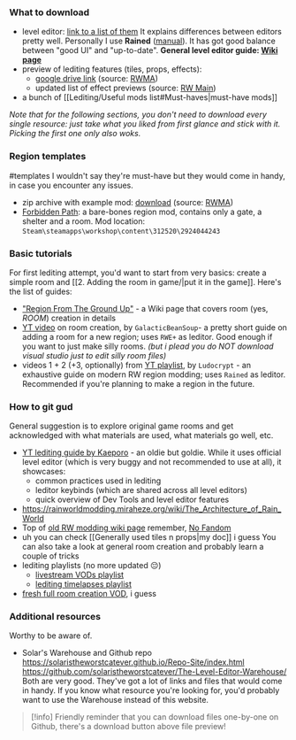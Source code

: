 ### What to download
- level editor: [link to a list of them](https://solaristheworstcatever.github.io/Repo-Site/extras.html#leditors)
It explains differences between editors pretty well. Personally I use **Rained** ([manual](https://pkhead.github.io/rained/en/)). It has got good balance between "good UI" and "up-to-date".
**General level editor guide: [Wiki page](https://rainworldmodding.miraheze.org/wiki/Level_Editor)**
- preview of lediting features (tiles, props, effects):
  - [google drive link](https://drive.google.com/drive/u/0/folders/1mDhiQAi7CHkGy0Fd6Oi0s8tOZr7H152-) (source: [RWMA](https://discord.com/channels/1083481230839922688/1083506128010358915/1210363538397331567))
  - updated list of effect previews (source: [RW Main](https://discord.com/channels/291184728944410624/838185248981385256/1322828255190843412))
- a bunch of [[Lediting/Useful mods list#Must-haves|must-have mods]]

*Note that for the following sections, you don't need to download every single resource: just take what you liked from first glance and stick with it. Picking the first one only also woks.*

### Region templates
#templates
I wouldn't say they're must-have but they would come in handy, in case you encounter any issues.
- zip archive with example mod: [download](https://nqywadcmwusjqlrg.public.blob.vercel-storage.com/notes/files/lediting/regionTemplate-uSyLk5ZX5XkDsNsaUn9NeCVu0Gz1lf.zip) (source: [RWMA](https://discord.com/channels/1083481230839922688/1083506128010358915/1268631425532563496))
- [Forbidden Path](https://steamcommunity.com/sharedfiles/filedetails/?id=2924044243): a bare-bones region mod, contains only a gate, a shelter and a room.
Mod location: `Steam\steamapps\workshop\content\312520\2924044243`

### Basic tutorials
For first lediting attempt, you'd want to start from very basics: create a simple room and [[2. Adding the room in game/|put it in the game]].
Here's the list of guides:
- ["Region From The Ground Up"](https://rainworldmodding.miraheze.org/wiki/Region_From_The_Ground_Up) - a Wiki page that covers room (yes, *ROOM*) creation in details
- [YT video](https://www.youtube.com/watch?v=jjpSIxcbpH0) on room creation, by `GalacticBeanSoup`- a pretty short guide on adding a room for a new region; uses `RWE+` as leditor.
	Good enough if you want to just make silly rooms.
	*(but i plead you do NOT download visual studio just to edit silly room files)*
- videos 1 + 2 (+3, optionally) from [YT playlist](https://youtube.com/playlist?list=PLOpeR3bQUKEJIGBJ3TATHBLmNvZwyYioT), by `Ludocrypt` - an exhaustive guide on modern RW region modding; uses `Rained` as leditor.
	Recommended if you're planning to make a region in the future.

### How to git gud
General suggestion is to explore original game rooms and get acknowledged with what materials are used, what materials go well, etc.
- [YT lediting guide by Kaeporo](https://youtu.be/YQ0DO-fmPCE) - an oldie but goldie.
	While it uses official level editor (which is very buggy and not recommended to use at all), it showcases:
	- common practices used in lediting
	- leditor keybinds (which are shared across all level editors)
	- quick overview of Dev Tools and level editor features
- https://rainworldmodding.miraheze.org/wiki/The_Architecture_of_Rain_World
- Top of [old RW modding wiki page](https://github.com/Rain-World-Modding/Rain-World-Modding.github.io/blob/main/pages/region-development/level-editor/Effect-Editor.md)
	remember, [No Fandom](https://en.wikipedia.org/wiki/No_Russian)
- uh you can check [[Generally used tiles n props|my doc]] i guess
You can also take a look at general room creation and probably learn a couple of tricks
- lediting playlists (no more updated 😔)
	- [livestream VODs playlist](https://www.youtube.com/playlist?list=PL_bK2jcLm1oJW4E6dj2GnM_8gWN2n8q73)
	- [lediting timelapses playlist](https://www.youtube.com/playlist?list=PL_bK2jcLm1oJ8CJuXg7N2xS0uRzGoCMDF)
- [fresh full room creation VOD](https://www.youtube.com/watch?v=SoDoDBdaZKw), i guess

### Additional resources
Worthy to be aware of.
- Solar's Warehouse and Github repo
https://solaristheworstcatever.github.io/Repo-Site/index.html
https://github.com/solaristheworstcatever/The-Level-Editor-Warehouse/
Both are very good. They've got a lot of links and files that would come in handy.
If you know what resource you're looking for, you'd probably want to use the Warehouse instead of this website.

> [!info] Friendly reminder that you can download files one-by-one on Github, there's a download button above file preview!